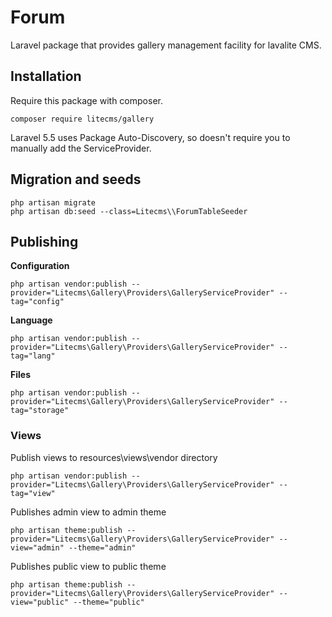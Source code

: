 # Forum

Laravel package that provides gallery management facility for lavalite CMS.

## Installation

Require this package with composer. 

    composer require litecms/gallery

Laravel 5.5 uses Package Auto-Discovery, so doesn't require you to manually add the ServiceProvider.

## Migration and seeds

    php artisan migrate
    php artisan db:seed --class=Litecms\\ForumTableSeeder


## Publishing

**Configuration**

    php artisan vendor:publish --provider="Litecms\Gallery\Providers\GalleryServiceProvider" --tag="config"

**Language**

    php artisan vendor:publish --provider="Litecms\Gallery\Providers\GalleryServiceProvider" --tag="lang"

**Files**

    php artisan vendor:publish --provider="Litecms\Gallery\Providers\GalleryServiceProvider" --tag="storage"

### Views

Publish views to resources\views\vendor directory

    php artisan vendor:publish --provider="Litecms\Gallery\Providers\GalleryServiceProvider" --tag="view"

Publishes admin view to admin theme

    php artisan theme:publish --provider="Litecms\Gallery\Providers\GalleryServiceProvider" --view="admin" --theme="admin"

Publishes public view to public theme

    php artisan theme:publish --provider="Litecms\Gallery\Providers\GalleryServiceProvider" --view="public" --theme="public"